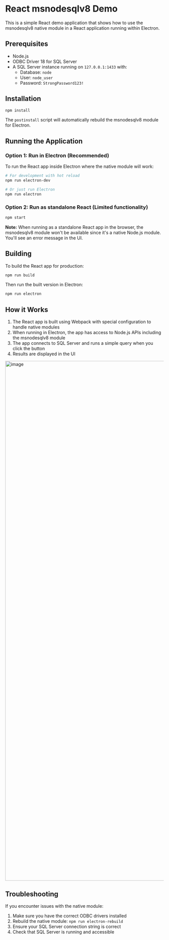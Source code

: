 # React msnodesqlv8 Demo

This is a simple React demo application that shows how to use the msnodesqlv8 native module in a React application running within Electron.

## Prerequisites

- Node.js
- ODBC Driver 18 for SQL Server
- A SQL Server instance running on `127.0.0.1:1433` with:
  - Database: `node`
  - User: `node_user`
  - Password: `StrongPassword123!`

## Installation

```bash
npm install
```

The `postinstall` script will automatically rebuild the msnodesqlv8 module for Electron.

## Running the Application

### Option 1: Run in Electron (Recommended)

To run the React app inside Electron where the native module will work:

```bash
# For development with hot reload
npm run electron-dev

# Or just run Electron
npm run electron
```

### Option 2: Run as standalone React (Limited functionality)

```bash
npm start
```

**Note:** When running as a standalone React app in the browser, the msnodesqlv8 module won't be available since it's a native Node.js module. You'll see an error message in the UI.

## Building

To build the React app for production:

```bash
npm run build
```

Then run the built version in Electron:

```bash
npm run electron
```

## How it Works

1. The React app is built using Webpack with special configuration to handle native modules
2. When running in Electron, the app has access to Node.js APIs including the msnodesqlv8 module
3. The app connects to SQL Server and runs a simple query when you click the button
4. Results are displayed in the UI


<img width="2862" height="1650" alt="image" src="https://github.com/user-attachments/assets/34e2fc18-2b54-481c-bb1a-631de0565753" />


## Troubleshooting

If you encounter issues with the native module:

1. Make sure you have the correct ODBC drivers installed
2. Rebuild the native module: `npm run electron-rebuild`
3. Ensure your SQL Server connection string is correct
4. Check that SQL Server is running and accessible
